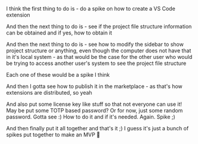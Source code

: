 I think the first thing to do is - do a spike on how to create a VS Code
extension

And then the next thing to do is - see if the project file structure information
can be obtained and if yes, how to obtain it

And then the next thing to do is - see how to modify the sidebar to show
project structure or anything, even though the computer does not have that
in it's local system - as that would be the case for the other user who would
be trying to access another user's system to see the project file structure

Each one of these would be a spike I think

And then I gotta see how to publish it in the marketplace - as that's how
extensions are distributed, so yeah

And also put some license key like stuff so that not everyone can use it!
May be put some TOTP based password? Or for now, just some random password.
Gotta see :) How to do it and if it's needed. Again. Spike ;) 

And then finally put it all together and that's it ;) I guess it's just a
bunch of spikes put together to make an MVP 🤣
